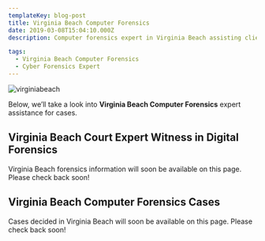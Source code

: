 ```yaml
---
templateKey: blog-post
title: Virginia Beach Computer Forensics
date: 2019-03-08T15:04:10.000Z
description: Computer forensics expert in Virginia Beach assisting clients with civil and criminal cases.  Digital forensics for attorneys handling civil and criminal cases.

tags:
  - Virginia Beach Computer Forensics
  - Cyber Forensics Expert
---
```

![virginiabeach](/img/chemex.jpg)

Below, we’ll take a look into **Virginia Beach Computer Forensics** expert assistance for cases. 

## Virginia Beach Court Expert Witness in Digital Forensics

Virginia Beach forensics information will soon be available on this page.  Please check back soon! 

## Virginia Beach Computer Forensics Cases

Cases decided in Virginia Beach will soon be available on this page.  Please check back soon! 
